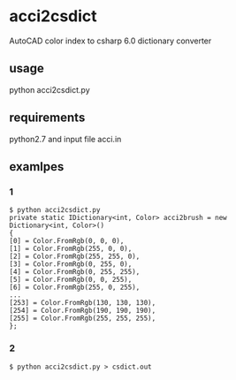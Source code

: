 # acci2csdict
AutoCAD color index to csharp 6.0 dictionary converter

## usage

python acci2csdict.py

## requirements

python2.7 and input file acci.in

## examlpes

### 1
```
$ python acci2csdict.py
private static IDictionary<int, Color> acci2brush = new Dictionary<int, Color>()
{
[0] = Color.FromRgb(0, 0, 0),
[1] = Color.FromRgb(255, 0, 0),
[2] = Color.FromRgb(255, 255, 0),
[3] = Color.FromRgb(0, 255, 0),
[4] = Color.FromRgb(0, 255, 255),
[5] = Color.FromRgb(0, 0, 255),
[6] = Color.FromRgb(255, 0, 255),
...
[253] = Color.FromRgb(130, 130, 130),
[254] = Color.FromRgb(190, 190, 190),
[255] = Color.FromRgb(255, 255, 255),
};
```

### 2

```
$ python acci2csdict.py > csdict.out
```
